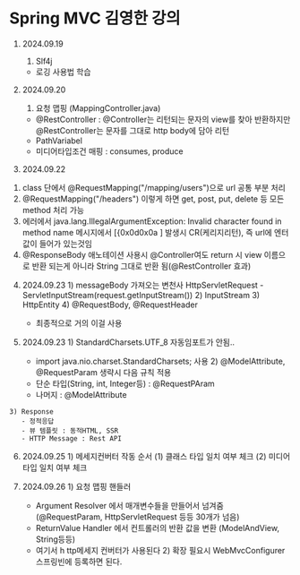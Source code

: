 # Spring MVC 김영한 강의

1. 2024.09.19
    1) Slf4j 
      - 로깅 사용법 학습

2. 2024.09.20
    1) 요청 맵핑 (MappingController.java)
      - @RestController : @Controller는 리턴되는 문자의 view를 찾아 반환하지만 @RestController는 문자를 그대로 http body에 담아 리턴
      - PathVariabel
      - 미디어타입조건 매핑 : consumes, produce

3. 2024.09.22
  1) class 단에서 @RequestMapping("/mapping/users")으로 url 공통 부분 처리
  2) @RequestMapping("/headers") 이렇게 하면 get, post, put, delete 등 모든 method 처리 가능
  3) 에러에서 java.lang.IllegalArgumentException: Invalid character found in method name 메시지에서 [{0x0d0x0a ]
    발생시 CR(케리지리턴), 즉 url에 엔터값이 들어가 있는것임
  4) @ResponseBody 애노테이션 사용시 @Controller여도 return 시 view 이름으로 반환 되는게 아니라 String 그대로 반환 됨(@RestController 효과)

  4. 2024.09.23
    1) messageBody 가져오는 변천사
       HttpServletRequest - ServletInputStream(request.getInputStream())
    2) InputStream
    3) HttpEntity
    4) @RequestBody, @RequestHeader

      - 최종적으로 거의 이걸 사용

  5. 2024.09.23
    1) StandardCharsets.UTF_8 자동임포트가 안됨..
       - import java.nio.charset.StandardCharsets; 사용
    2) @ModelAttribute, @RequestParam 생략시 다음 규칙 적용
       - 단순 타입(String, int, Integer등) : @RequestPAram
       - 나머지 : @ModelAttribute

    3) Response
       - 정적응답
       - 뷰 템플릿 : 동적HTML, SSR
       - HTTP Message : Rest API
       
       
  6. 2024.09.25
    1)  메세지컨버터 작동 순서
      (1) 클래스 타입 일치 여부 체크
      (2) 미디어 타입 일치 여부 체크

  7. 2024.09.26
    1) 요청 맵핑 핸들러
      - Argument Resolver 에서 매개변수들을 만들어서 넘겨줌
        (@RequestParam, HttpServletRequest 등등 30개가 넘음)
      - ReturnValue Handler 에서 컨트롤러의 반환 값을 변환
        (ModelAndView, String등등)
      - 여기서 h
      ttp메세지 컨버터가 사용된다
    2) 확장 필요시 WebMvcConfigurer 스프링빈에 등록하면 된다.
